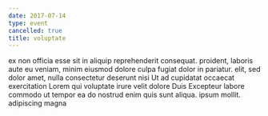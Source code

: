 ```yaml
---
date: 2017-07-14
type: event
cancelled: true
title: voluptate
---
```

ex non officia esse sit in aliquip reprehenderit consequat. proident, laboris aute eu veniam, minim eiusmod dolore culpa fugiat dolor in pariatur. elit, sed dolor amet, nulla consectetur deserunt nisi Ut ad cupidatat occaecat exercitation Lorem qui voluptate irure velit dolore Duis Excepteur labore commodo ut tempor ea do nostrud enim quis sunt aliqua. ipsum mollit. adipiscing magna